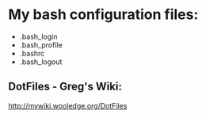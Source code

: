 My bash configuration files:
============================

* .bash_login
* .bash_profile
* .bashrc
* .bash_logout

DotFiles - Greg's Wiki:
-----------------------
http://mywiki.wooledge.org/DotFiles
